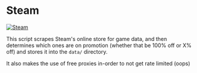 # Steam

[![Steam](https://github.com/Free-Game-Finder/Steam/actions/workflows/steam.yml/badge.svg)](https://github.com/Free-Game-Finder/Steam/actions/workflows/steam.yml)

This script scrapes Steam's online store for game data, and then determines which ones are on promotion (whether that be 100% off or X% off) and stores it into the `data/` directory.

It also makes the use of free proxies in-order to not get rate limited (oops)
